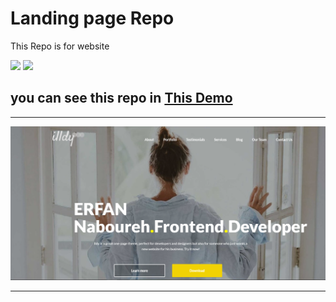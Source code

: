 # Landing page Repo

<p>This Repo is for website</p>

![](https://img.shields.io/badge/HTML5-E34F26?style=for-the-badge&logo=html5&logoColor=white)
![](https://img.shields.io/badge/Sass-CC6699?style=for-the-badge&logo=sass&logoColor=white)

## you can see this repo in [This Demo](https://erfan7255.github.io/Landing-Page/)
---

![photo1](image/landing.png)

---



